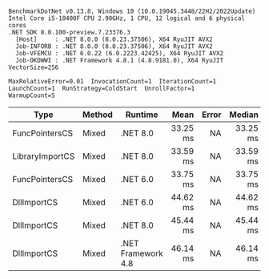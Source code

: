 ```

BenchmarkDotNet v0.13.8, Windows 10 (10.0.19045.3448/22H2/2022Update)
Intel Core i5-10400F CPU 2.90GHz, 1 CPU, 12 logical and 6 physical cores
.NET SDK 8.0.100-preview.7.23376.3
  [Host]     : .NET 8.0.0 (8.0.23.37506), X64 RyuJIT AVX2
  Job-INFORB : .NET 8.0.0 (8.0.23.37506), X64 RyuJIT AVX2
  Job-VFEMCU : .NET 6.0.22 (6.0.2223.42425), X64 RyuJIT AVX2
  Job-OKDWWI : .NET Framework 4.8.1 (4.8.9181.0), X64 RyuJIT VectorSize=256

MaxRelativeError=0.01  InvocationCount=1  IterationCount=1  
LaunchCount=1  RunStrategy=ColdStart  UnrollFactor=1  
WarmupCount=5  

```
| Type            | Method | Runtime            | Mean     | Error | Median   | Min      | Max      | Allocated |
|---------------- |------- |------------------- |---------:|------:|---------:|---------:|---------:|----------:|
| FuncPointersCS  | Mixed  | .NET 8.0           | 33.25 ms |    NA | 33.25 ms | 33.25 ms | 33.25 ms |    1000 B |
| LibraryImportCS | Mixed  | .NET 8.0           | 33.59 ms |    NA | 33.59 ms | 33.59 ms | 33.59 ms |     952 B |
| FuncPointersCS  | Mixed  | .NET 6.0           | 33.75 ms |    NA | 33.75 ms | 33.75 ms | 33.75 ms |    1240 B |
| DllImportCS     | Mixed  | .NET 6.0           | 44.62 ms |    NA | 44.62 ms | 44.62 ms | 44.62 ms |    1192 B |
| DllImportCS     | Mixed  | .NET 8.0           | 45.44 ms |    NA | 45.44 ms | 45.44 ms | 45.44 ms |     952 B |
| DllImportCS     | Mixed  | .NET Framework 4.8 | 46.14 ms |    NA | 46.14 ms | 46.14 ms | 46.14 ms |         - |
